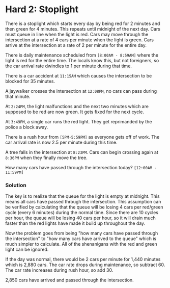 # Hard 2: Stoplight

There is a stoplight which starts every day by being red for 2 minutes and then green for 4 minutes. This repeats until midnight of the next day. Cars must queue in line when the light is red. Cars may move through the intersection at a rate of 4 cars per minute when the light is green. Cars arrive at the intersection at a rate of 2 per minute for the entire day.

There is daily maintenance scheduled from `[8:00AM - 8:59AM]` where the light is red for the entire time. The locals know this, but not foreigners, so the car arrival rate dwindles to 1 per minute during that time.

There is a car accident at `11:15AM` which causes the intersection to be blocked for 35 minutes.

A jaywalker crosses the intersection at `12:08PM`, no cars can pass during that minute.

At `2:24PM`, the light malfunctions and the next two minutes which are supposed to be red are now green. It gets fixed for the next cycle.

At `3:49PM`, a single car runs the red light. They get reprimanded by the police a block away.

There is a rush hour from `[5PM-5:59PM]` as everyone gets off of work. The car arrival rate is now 2.5 per minute during this time.

A tree falls in the intersection at `8:23PM`. Cars can begin crossing again at `8:36PM` when they finally move the tree.

How many cars have passed through the intersection today? `[12:00AM - 11:59PM]`

### Solution

The key is to realize that the queue for the light is empty at midnight. This means all cars have passed through the intersection. This assumption can be verified by calculating that the queue will be losing 4 cars per red/green cycle (every 6 minutes) during the normal time. Since there are 10 cycles per hour, the queue will be losing 40 cars per hour, so it will drain much faster than the red lights have made it build up throughout the day.

Now the problem goes from being "how many cars have passed through the intersection" to "how many cars have arrived to the queue" which is much simpler to calculate. All of the shenanigans with the red and green light can be ignored.

If the day was normal, there would be 2 cars per minute for 1,440 minutes which is 2,880 cars. The car rate drops during maintenance, so subtract 60. The car rate increases during rush hour, so add 30.

2,850 cars have arrived and passed through the intersection.